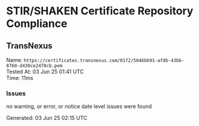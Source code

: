 # STIR/SHAKEN Certificate Repository Compliance

## TransNexus

Name: `https://certificates.transnexus.com/0172/5046bb91-afdb-43bb-8760-d430ce2478cb.pem`\
Tested At: 03 Jun 25 01:41 UTC\
Time: 11ms

### Issues

no warning, or error, or notice date level issues were found

Generated: 03 Jun 25 02:15 UTC